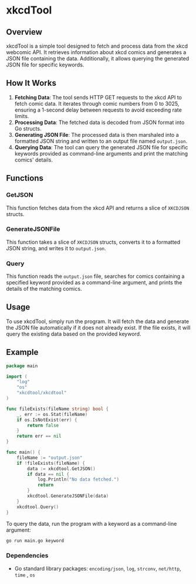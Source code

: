 # xkcdTool

## Overview
xkcdTool is a simple tool designed to fetch and process data from the xkcd webcomic API. It retrieves information about xkcd comics and generates a JSON file containing the data. Additionally, it allows querying the generated JSON file for specific keywords.

## How It Works
1. **Fetching Data**: The tool sends HTTP GET requests to the xkcd API to fetch comic data. It iterates through comic numbers from 0 to 3025, ensuring a 1-second delay between requests to avoid exceeding rate limits.
2. **Processing Data**: The fetched data is decoded from JSON format into Go structs.
3. **Generating JSON File**: The processed data is then marshaled into a formatted JSON string and written to an output file named `output.json`.
4. **Querying Data**: The tool can query the generated JSON file for specific keywords provided as command-line arguments and print the matching comics' details.

## Functions
### GetJSON
This function fetches data from the xkcd API and returns a slice of `XKCDJSON` structs.

### GenerateJSONFile
This function takes a slice of `XKCDJSON` structs, converts it to a formatted JSON string, and writes it to `output.json`.

### Query
This function reads the `output.json` file, searches for comics containing a specified keyword provided as a command-line argument, and prints the details of the matching comics.

## Usage
To use xkcdTool, simply run the program. It will fetch the data and generate the JSON file automatically if it does not already exist. If the file exists, it will query the existing data based on the provided keyword.

## Example
```go
package main

import (
    "log"
    "os"
    "xkcdtool/xkcdtool"
)

func fileExists(fileName string) bool {
    _, err := os.Stat(fileName)
    if os.IsNotExist(err) {
        return false
    }
    return err == nil
}

func main() {
    fileName := "output.json"
    if !fileExists(fileName) {
        data := xkcdtool.GetJSON()
        if data == nil {
            log.Println("No data fetched.")
            return
        }
        xkcdtool.GenerateJSONFile(data)
    }
    xkcdtool.Query()
}
```

To query the data, run the program with a keyword as a command-line argument:
```bash
go run main.go keyword
```

### Dependencies
  - Go standard library packages: `encoding/json`, `log`, `strconv`, `net/http`, `time` , `os`
